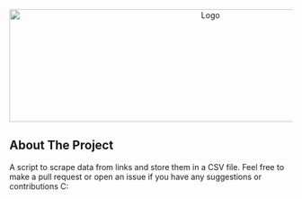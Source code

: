 <div align="center">
  <a href="https://github.com/othneildrew/Best-README-Template">
    <img src="https://i.postimg.cc/hPgMF0CF/SGX-Info-Scraper.png" alt="Logo" width="700" height="200">
  </a>
</div>

## About The Project

A script to scrape data from links and store them in a CSV file. Feel free to make a pull request or open an issue if you have any suggestions or contributions C:

